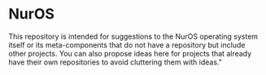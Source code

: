 # NurOS
This repository is intended for suggestions to the NurOS operating system itself or its meta-components that do not have a repository but include other projects. You can also propose ideas here for projects that already have their own repositories to avoid cluttering them with ideas."
